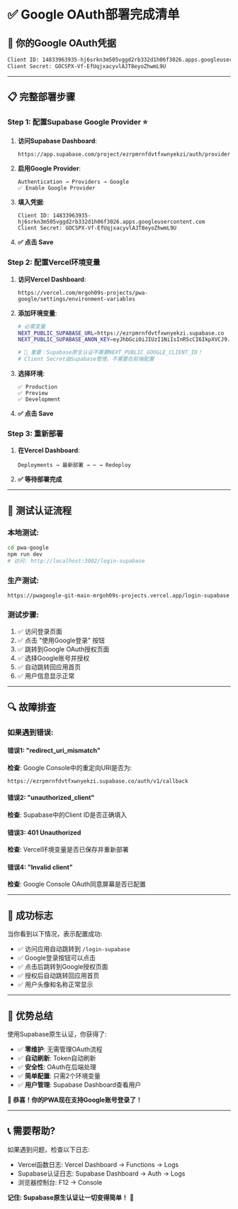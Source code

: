 # ✅ Google OAuth部署完成清单

## 🎯 **你的Google OAuth凭据**

```bash
Client ID: 14833963935-hj6srkn3m505vggd2rb332d1h06f3026.apps.googleusercontent.com
Client Secret: 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
```

---

## 📋 **完整部署步骤**

### Step 1: 配置Supabase Google Provider ⭐️
1. **访问Supabase Dashboard**:
   ```
   https://app.supabase.com/project/ezrpmrnfdvtfxwnyekzi/auth/providers
   ```

2. **启用Google Provider**:
   ```
   Authentication → Providers → Google
   ✅ Enable Google Provider
   ```

3. **填入凭据**:
   ```
   Client ID: 14833963935-hj6srkn3m505vggd2rb332d1h06f3026.apps.googleusercontent.com
   Client Secret: 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
   ```

4. **✅ 点击 Save**

### Step 2: 配置Vercel环境变量
1. **访问Vercel Dashboard**:
   ```
   https://vercel.com/mrgoh09s-projects/pwa-google/settings/environment-variables
   ```

2. **添加环境变量**:
   ```bash
   # 必需变量
   NEXT_PUBLIC_SUPABASE_URL=https://ezrpmrnfdvtfxwnyekzi.supabase.co
   NEXT_PUBLIC_SUPABASE_ANON_KEY=eyJhbGciOiJIUzI1NiIsInR5cCI6IkpXVCJ9.eyJpc3MiOiJzdXBhYmFzZSIsInJlZiI6ImV6cnBtcm5mZHZ0Znh3bnlla3ppIiwicm9sZSI6ImFub24iLCJpYXQiOjE3NTQ4NDcyODEsImV4cCI6MjA3MDQyMzI4MX0.KOSIhXIWASj0olOOzKHxgwk7hk4-nmlsnQcktOWNAXk
   
   # 🚨 重要：Supabase原生认证不需要NEXT_PUBLIC_GOOGLE_CLIENT_ID！
   # Client Secret由Supabase管理，不需要在前端配置
   ```

3. **选择环境**:
   ```
   ✅ Production
   ✅ Preview  
   ✅ Development
   ```

4. **✅ 点击 Save**

### Step 3: 重新部署
1. **在Vercel Dashboard**:
   ```
   Deployments → 最新部署 → ⋯ → Redeploy
   ```

2. **✅ 等待部署完成**

---

## 🧪 **测试认证流程**

### 本地测试:
```bash
cd pwa-google
npm run dev
# 访问: http://localhost:3002/login-supabase
```

### 生产测试:
```
https://pwagoogle-git-main-mrgoh09s-projects.vercel.app/login-supabase
```

### 测试步骤:
1. ✅ 访问登录页面
2. ✅ 点击 "使用Google登录" 按钮
3. ✅ 跳转到Google OAuth授权页面
4. ✅ 选择Google账号并授权
5. ✅ 自动跳转回应用首页
6. ✅ 用户信息显示正常

---

## 🔍 **故障排查**

### 如果遇到错误:

#### 错误1: "redirect_uri_mismatch"
**检查**: Google Console中的重定向URI是否为:
```
https://ezrpmrnfdvtfxwnyekzi.supabase.co/auth/v1/callback
```

#### 错误2: "unauthorized_client"
**检查**: Supabase中的Client ID是否正确填入

#### 错误3: 401 Unauthorized
**检查**: Vercel环境变量是否已保存并重新部署

#### 错误4: "Invalid client"
**检查**: Google Console OAuth同意屏幕是否已配置

---

## 🎉 **成功标志**

当你看到以下情况，表示配置成功:
- ✅ 访问应用自动跳转到 `/login-supabase`
- ✅ Google登录按钮可以点击
- ✅ 点击后跳转到Google授权页面
- ✅ 授权后自动跳转回应用首页
- ✅ 用户头像和名称正常显示

---

## 🚀 **优势总结**

使用Supabase原生认证，你获得了:
- ✅ **零维护**: 无需管理OAuth流程
- ✅ **自动刷新**: Token自动刷新
- ✅ **安全性**: OAuth在后端处理
- ✅ **简单配置**: 只需2个环境变量
- ✅ **用户管理**: Supabase Dashboard查看用户

**🎊 恭喜！你的PWA现在支持Google账号登录了！**

---

## 📞 **需要帮助?**

如果遇到问题，检查以下日志:
- Vercel函数日志: Vercel Dashboard → Functions → Logs
- Supabase认证日志: Supabase Dashboard → Auth → Logs
- 浏览器控制台: F12 → Console

**记住: Supabase原生认证让一切变得简单！** 🚀